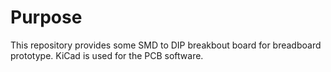 # Purpose
This repository provides some SMD to DIP breakbout board for breadboard prototype. KiCad is used for the PCB software.


